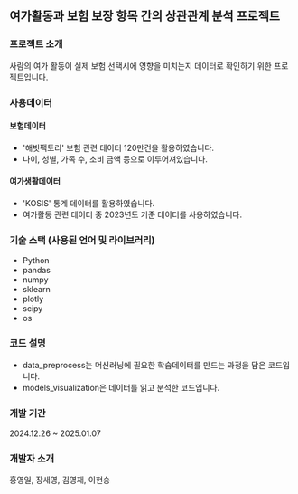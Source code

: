 ## 여가활동과 보험 보장 항목 간의 상관관계 분석 프로젝트

### 프로젝트 소개
사람의 여가 활동이 실제 보험 선택시에 영향을 미치는지 데이터로 확인하기 위한 프로젝트입니다.

### 사용데이터
#### 보험데이터
- '해빗팩토리' 보험 관련 데이터 120만건을 활용하였습니다.
- 나이, 성별, 가족 수, 소비 금액 등으로 이루어져있습니다.

#### 여가생활데이터
- 'KOSIS' 통계 데이터를 활용하였습니다.
- 여가활동 관련 데이터 중 2023년도 기준 데이터를 사용하였습니다.

### 기술 스택 (사용된 언어 및 라이브러리)
- Python
- pandas
- numpy
- sklearn
- plotly
- scipy
- os

### 코드 설명
- data_preprocess는 머신러닝에 필요한 학습데이터를 만드는 과정을 담은 코드입니다.
- models_visualization은 데이터를 읽고 분석한 코드입니다.

### 개발 기간
2024.12.26 ~ 2025.01.07

### 개발자 소개
홍영일, 장새영, 김영재, 이현승
